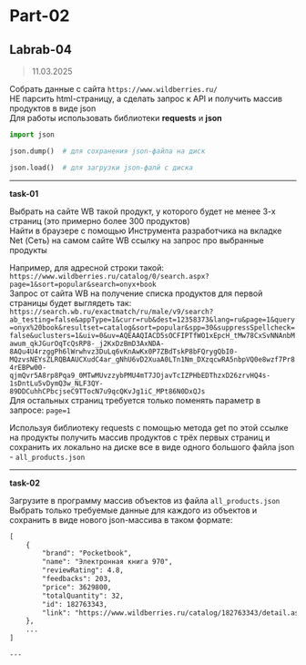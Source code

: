 # Part-02  

## Labrab-04  

> 11.03.2025  

Собрать данные с сайта `https://www.wildberries.ru/`  
НЕ парсить html-страницу, а сделать запрос к API и получить массив продуктов в виде json  
Для работы использовать библиотеки **requests** и **json**  

```py
import json

json.dump()  # для сохранения json-файла на диск

json.load()  # для загрузки json-фалй с диска
```

---  

**task-01**  

Выбрать на сайте WB такой продукт, у которого будет не менее 3-х страниц (это примерно более 300 продуктов)  
Найти в браузере с помощью Инструмента разработчика на вкладке Net (Сеть) на самом сайте WB ссылку на запрос про выбранные продукты  

Например, для адресной строки такой: `https://www.wildberries.ru/catalog/0/search.aspx?page=1&sort=popular&search=onyx+book`  
Запрос от сайта WB на получение списка продуктов для первой страницы будет выглядеть так:  
`https://search.wb.ru/exactmatch/ru/male/v9/search?ab_testing=false&appType=1&curr=rub&dest=12358373&lang=ru&page=1&query=onyx%20book&resultset=catalog&sort=popular&spp=30&suppressSpellcheck=false&uclusters=1&uiv=0&uv=AQEAAQIACD5sOCFIPTfWO1xEpcH_tMw78CxSvNNAnbMawum_qkJGurOqTcQsRP8-_j2KxDzBmD3AxNDA-8AQu4U4rzggPh6lWrwhvz3DuLq6vKnAwKx0P7ZBdTskP8bFQrygQbI0-MQzvsNEYsZLRQBAAUCXudC4ar_gNhU6vD2XuaA0LTn1Nm_DXzqcwRA5nbpVQ0e8wzf7Pr84rEBPw00-qjmQvr5A8rp8Pqa9_0MTwMUvzzybPMU4mT7JOjavTcIZPHbEDThzxD26zrvHQ4s-1sDntLu5vDymQ3w_NLF3QY-89DDCuhhCPbcjseC9TTocN7u9qcQKvJg1iC_MPt86N0DxQJs`  
Для остальных страниц требуется только поменять параметр в запросе: `page=1`  

Используя библиотеку requests с помощью метода get по этой ссылке на продукты получить массив продуктов с трёх первых страниц и сохранить их локально на диске все в виде одного большого файла json - `all_products.json`  

---  

**task-02**  

Загрузите в программу массив объектов из файла `all_products.json`  
Выбрать только требуемые данные для каждого из объектов и сохранить в виде нового json-массива в таком формате:  

```txt
[
    {
        "brand": "Pocketbook",
        "name": "Электронная книга 970",
        "reviewRating": 4.8,
        "feedbacks": 203,
        "price": 3629800,
        "totalQuantity": 32,
        "id": 182763343,
        "link": "https://www.wildberries.ru/catalog/182763343/detail.aspx"
    },
    ...
]

---  
